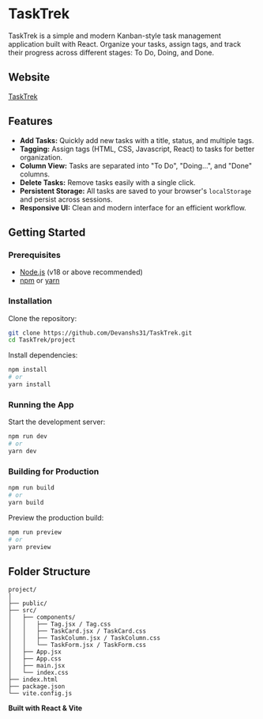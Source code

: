 # TaskTrek

TaskTrek is a simple and modern Kanban-style task management application built with React. Organize your tasks, assign tags, and track their progress across different stages: To Do, Doing, and Done.

## Website

[TaskTrek](https://task-manager-devs31.netlify.app/)

## Features

- **Add Tasks:** Quickly add new tasks with a title, status, and multiple tags.
- **Tagging:** Assign tags (HTML, CSS, Javascript, React) to tasks for better organization.
- **Column View:** Tasks are separated into "To Do", "Doing...", and "Done" columns.
- **Delete Tasks:** Remove tasks easily with a single click.
- **Persistent Storage:** All tasks are saved to your browser's `localStorage` and persist across sessions.
- **Responsive UI:** Clean and modern interface for an efficient workflow.

## Getting Started

### Prerequisites

- [Node.js](https://nodejs.org/en/) (v18 or above recommended)
- [npm](https://www.npmjs.com/) or [yarn](https://yarnpkg.com/)

### Installation

Clone the repository:

```bash
git clone https://github.com/Devanshs31/TaskTrek.git
cd TaskTrek/project
```

Install dependencies:

```bash
npm install
# or
yarn install
```

### Running the App

Start the development server:

```bash
npm run dev
# or
yarn dev
```

### Building for Production

```bash
npm run build
# or
yarn build
```

Preview the production build:

```bash
npm run preview
# or
yarn preview
```

## Folder Structure

```
project/
│
├── public/
├── src/
│   ├── components/
│   │   ├── Tag.jsx / Tag.css
│   │   ├── TaskCard.jsx / TaskCard.css
│   │   ├── TaskColumn.jsx / TaskColumn.css
│   │   └── TaskForm.jsx / TaskForm.css
│   ├── App.jsx
│   ├── App.css
│   ├── main.jsx
│   └── index.css
├── index.html
├── package.json
└── vite.config.js
```


**Built with React & Vite**
